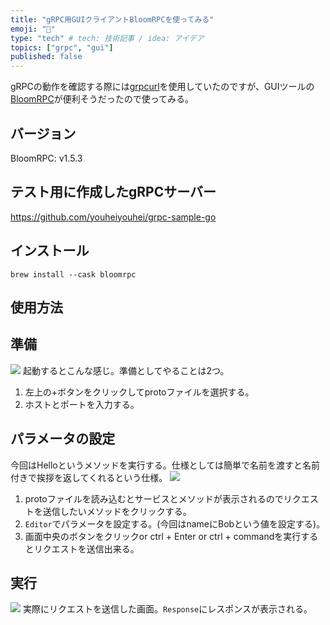 ```yaml
---
title: "gRPC用GUIクライアントBloomRPCを使ってみる"
emoji: "🌷"
type: "tech" # tech: 技術記事 / idea: アイデア
topics: ["grpc", "gui"]
published: false
---
```


gRPCの動作を確認する際には[grpcurl](https://github.com/fullstorydev/grpcurl)を使用していたのですが、GUIツールの[BloomRPC](https://github.com/uw-labs/bloomrpc)が便利そうだったので使ってみる。

## バージョン
BloomRPC: v1.5.3

## テスト用に作成したgRPCサーバー
https://github.com/youheiyouhei/grpc-sample-go

## インストール
```
brew install --cask bloomrpc
```

## 使用方法
## 準備
![](https://storage.googleapis.com/zenn-user-upload/add4721c5836ada2170c9310.png)
起動するとこんな感じ。準備としてやることは2つ。
1. 左上の+ボタンをクリックしてprotoファイルを選択する。
2. ホストとポートを入力する。

## パラメータの設定
今回はHelloというメソッドを実行する。仕様としては簡単で名前を渡すと名前付きで挨拶を返してくれるという仕様。
![](https://storage.googleapis.com/zenn-user-upload/f884a225fb0203dd7a1ffae4.png)

1. protoファイルを読み込むとサービスとメソッドが表示されるのでリクエストを送信したいメソッドをクリックする。
2. `Editor`でパラメータを設定する。(今回はnameにBobという値を設定する)。
3. 画面中央のボタンをクリックor ctrl + Enter or ctrl + commandを実行するとリクエストを送信出来る。

## 実行
![](https://storage.googleapis.com/zenn-user-upload/e79c0098d6c3159ec87db38f.png)
実際にリクエストを送信した画面。`Response`にレスポンスが表示される。
